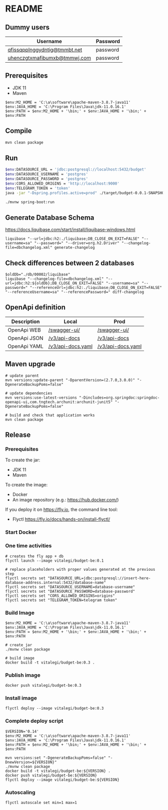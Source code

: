 # README

## Dummy users

| Username                     | Password |
|------------------------------|----------|
| qfissqpplnggydntig@tmmbt.net | password |
| uhenczgtxmafibumxb@tmmwj.com | password |

## Prerequisites

- JDK 11
- Maven

```
$env:M2_HOME = 'C:\a\software\apache-maven-3.8.7-java11'
$env:JAVA_HOME = 'C:\Program Files\Java\jdk-11.0.16.1'
$env:PATH = $env:M2_HOME + '\bin;' + $env:JAVA_HOME + '\bin;' + $env:PATH
```

## Compile

```bash
mvn clean package
```

## Run

```bash
$env:DATASOURCE_URL = 'jdbc:postgresql://localhost:5432/budget'
$env:DATASOURCE_USERNAME = 'postgres'
$env:DATASOURCE_PASSWORD = 'postgres'
$env:CORS_ALLOWED_ORIGINS = 'http://localhost:9000'
$env:TELEGRAM_TOKEN = 'token'
java -jar "-Dspring.profiles.active=prod" ./target/budget-0.0.1-SNAPSHOT.jar

./mvnw spring-boot:run
```

## Generate Database Schema

<https://docs.liquibase.com/start/install/liquibase-windows.html>

```
liquibase "--url=jdbc:h2:./liquibase;DB_CLOSE_ON_EXIT=FALSE" "--username=sa" "--password=" "--driver=org.h2.Driver" "--changelog-file=dbchangelog.xml" generate-changelog
```

## Check differences between 2 databases

```
$oldDb="./db/00002/liquibase"
liquibase "--changelog-file=dbchangelog.xml" "--url=jdbc:h2:${oldDb};DB_CLOSE_ON_EXIT=FALSE" "--username=sa" "--password=" "--referenceUrl=jdbc:h2:./liquibase;DB_CLOSE_ON_EXIT=FALSE" "--referenceUsername=sa" "--referencePassword=" diff-changelog
```

## OpenApi definition

| Description  | Local                                                       | Prod                                                                     |
|--------------|-------------------------------------------------------------|--------------------------------------------------------------------------|
| OpenApi WEB  | [/swagger-ui/](http://localhost:8080/swagger-ui/index.html) | [/swagger-ui/](https://purple-breeze-8455.fly.dev/swagger-ui/index.html) |
| OpenApi JSON | [/v3/api-docs](http://localhost:8080/v3/api-docs)           | [/v3/api-docs](https://purple-breeze-8455.fly.dev/v3/api-docs)           |
| OpenApi YAML | [/v3/api-docs.yaml](http://localhost:8080/v3/api-docs.yaml) | [/v3/api-docs.yaml](https://purple-breeze-8455.fly.dev/v3/api-docs.yaml) |

## Maven upgrade

```
# update parent
mvn versions:update-parent "-DparentVersion=(2.7.0,3.0.0)" "-DgenerateBackupPoms=false"

# update dependencies
mvn versions:use-latest-versions "-Dincludes=org.springdoc:springdoc-openapi-ui,com.tngtech.archunit:archunit-junit5" "-DgenerateBackupPoms=false"

# build and check that application works
mvn clean package
```


## Release

### Prerequisites

To create the jar:

- JDK 11
- Maven

To create the image:

- Docker
- An image repository (e.g.: <https://hub.docker.com/>)

If you deploy it on <https://fly.io>, the command line tool:

- Flyctl <https://fly.io/docs/hands-on/install-flyctl/>

### Start Docker

### One time activities

```
# creates the fly app + db
flyctl launch --image vitalegi/budget-be:0.1

# replace placeholders with proper values generated at the previous step
flyctl secrets set "DATASOURCE_URL=jdbc:postgresql://insert-here-database-address.internal:5432/database-name"
flyctl secrets set "DATASOURCE_USERNAME=database-username"
flyctl secrets set "DATASOURCE_PASSWORD=database-password"
flyctl secrets set "CORS_ALLOWED_ORIGINS=origins"
flyctl secrets set "TELEGRAM_TOKEN=telegram token"
```

### Build Image

```
$env:M2_HOME = 'C:\a\software\apache-maven-3.8.7-java11'
$env:JAVA_HOME = 'C:\Program Files\Java\jdk-11.0.16.1'
$env:PATH = $env:M2_HOME + '\bin;' + $env:JAVA_HOME + '\bin;' + $env:PATH

# create jar
./mvnw clean package

# build image
docker build -t vitalegi/budget-be:0.3 .
```

### Publish image

```
docker push vitalegi/budget-be:0.3
```

### Install image

```
flyctl deploy --image vitalegi/budget-be:0.3
```

### Complete deploy script

```
$VERSION='0.14'
$env:M2_HOME = 'C:\a\software\apache-maven-3.8.7-java11'
$env:JAVA_HOME = 'C:\Program Files\Java\jdk-11.0.16.1'
$env:PATH = $env:M2_HOME + '\bin;' + $env:JAVA_HOME + '\bin;' + $env:PATH

mvn versions:set "-DgenerateBackupPoms=false" "-DnewVersion=${VERSION}"
./mvnw clean package
docker build -t vitalegi/budget-be:${VERSION} .
docker push vitalegi/budget-be:${VERSION}
flyctl deploy --image vitalegi/budget-be:${VERSION}
```

### Autoscaling

```
flyctl autoscale set min=1 max=1
```
